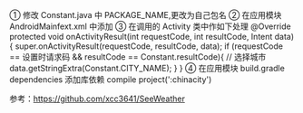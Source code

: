 ① 修改 Constant.java 中 PACKAGE_NAME,更改为自己包名
② 在应用模块 AndroidMainfext.xml 中添加
      <activity
         android:name="com.wenping.chinacity.activity.ChoiceCityActivity"
         android:theme="@style/AppTheme.NoActionBar" />
③ 在调用的 Activity 类中作如下处理
      @Override
      protected void onActivityResult(int requestCode, int resultCode, Intent data) {
          super.onActivityResult(requestCode, resultCode, data);
          if (requestCode == 设置时请求码 && resultCode == Constant.resultCode){
              // 选择城市
              data.getStringExtra(Constant.CITY_NAME);
          }
      }
④ 在应用模块 build.gradle dependencies 添加库依赖
      compile project(':chinacity')
      
参考：https://github.com/xcc3641/SeeWeather